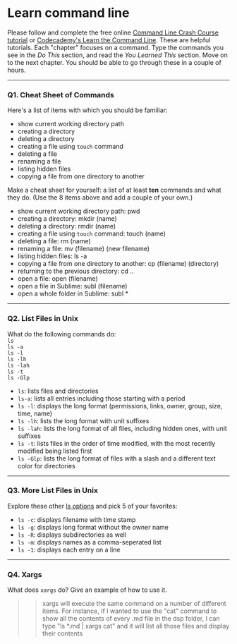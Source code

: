 # Learn command line

Please follow and complete the free online [Command Line Crash Course
tutorial](https://web.archive.org/web/20160708171659/http://cli.learncodethehardway.org/book/) or [Codecademy's Learn the Command Line](https://www.codecademy.com/learn/learn-the-command-line). These are helpful tutorials. Each "chapter" focuses on a command. Type the commands you see in the _Do This_ section, and read the _You Learned This_ section. Move on to the next chapter. You should be able to go through these in a couple of hours.

---

### Q1.  Cheat Sheet of Commands  

Here's a list of items with which you should be familiar:  
* show current working directory path
* creating a directory
* deleting a directory
* creating a file using `touch` command
* deleting a file
* renaming a file
* listing hidden files
* copying a file from one directory to another

Make a cheat sheet for yourself: a list of at least **ten** commands and what they do.  (Use the 8 items above and add a couple of your own.)  

* show current working directory path: pwd
* creating a directory: mkdir (name)
* deleting a directory: rmdir (name)
* creating a file using `touch` command: touch (name)
* deleting a file: rm (name)
* renaming a file: mv (filename) (new filename)
* listing hidden files: ls -a
* copying a file from one directory to another: cp (filename) (directory)
* returning to the previous directory: cd ..
* open a file: open (filename)
* open a file in Sublime: subl (filename)
* open a whole folder in Sublime: subl *


---

### Q2.  List Files in Unix   

What do the following commands do:  
`ls`  
`ls -a`  
`ls -l`  
`ls -lh`  
`ls -lah`  
`ls -t`  
`ls -Glp`  

* `ls`: lists files and directories
* `ls-a`: lists all entries including those starting with a period
* `ls -l`: displays the long format (permissions, links, owner, group, size, time, name)
* `ls -lh`: lists the long format with unit suffixes
* `ls -lah`: lists the long format of all files, including hidden ones, with unit suffixes
* `ls -t`: lists files in the order of time modified, with the most recently modified being listed first
* `ls -Glp`: lists the long format of files with a slash and a different text color for directories

---

### Q3.  More List Files in Unix  

Explore these other [ls options](http://www.techonthenet.com/unix/basic/ls.php) and pick 5 of your favorites:

* `ls -c`: displays filename with time stamp
* `ls -g`: displays long format without the owner name
* `ls -R`: displays subdirectories as well
* `ls -m`: displays names as a comma-seperated list
* `ls -1`: displays each entry on a line

---

### Q4.  Xargs   

What does `xargs` do? Give an example of how to use it.

> > xargs will execute the same command on a number of different items. For instance, if I wanted to use the "cat" command to show all the contents of every .md file in the dsp folder, I can type "ls *.md | xargs cat" and it will list all those files and display their contents

 

